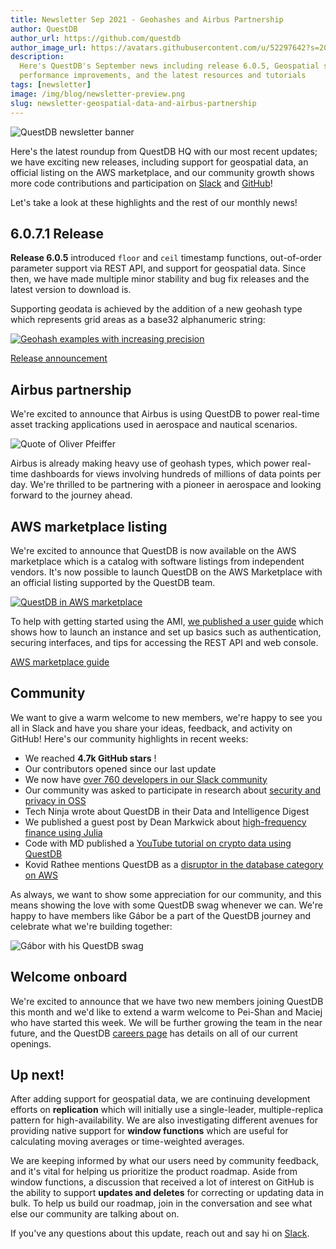 ```yaml
---
title: Newsletter Sep 2021 - Geohashes and Airbus Partnership
author: QuestDB
author_url: https://github.com/questdb
author_image_url: https://avatars.githubusercontent.com/u/52297642?s=200&v=4
description:
  Here's QuestDB's September news including release 6.0.5, Geospatial support,
  performance improvements, and the latest resources and tutorials
tags: [newsletter]
image: /img/blog/newsletter-preview.png
slug: newsletter-geospatial-data-and-airbus-partnership
---
```


![QuestDB newsletter banner](/img/blog/newsletter.png)

Here's the latest roundup from QuestDB HQ with our most recent updates; we have
exciting new releases, including support for geospatial data, an official
listing on the AWS marketplace, and our community growth shows more code
contributions and participation on [Slack]({@slackUrl@}) and
[GitHub](https://github.com/questdb)!

Let's take a look at these highlights and the rest of our monthly news!

## 6.0.7.1 Release

**Release 6.0.5** introduced `floor` and `ceil` timestamp functions,
out-of-order parameter support via REST API, and support for geospatial data.
Since then, we have made multiple minor stability and bug fix releases and the
latest version to download is.

Supporting geodata is achieved by the addition of a new geohash type which
represents grid areas as a base32 alphanumeric string:

[![Geohash examples with increasing precision](/img/blog/2021-09-29/geohashes.png)](/docs/concept/geohashes/)

[Release announcement](/blog/2021/09/13/release-6-0-5-geospatial-data/)

## Airbus partnership

We're excited to announce that Airbus is using QuestDB to power real-time asset
tracking applications used in aerospace and nautical scenarios.

![Quote of Oliver Pfeiffer](/img/blog/2021-09-29/airbus-partnership.png)

Airbus is already making heavy use of geohash types, which power real-time
dashboards for views involving hundreds of millions of data points per day.
We're thrilled to be partnering with a pioneer in aerospace and looking forward
to the journey ahead.

## AWS marketplace listing

We're excited to announce that QuestDB is now available on the AWS marketplace
which is a catalog with software listings from independent vendors. It's now
possible to launch QuestDB on the AWS Marketplace with an official listing
supported by the QuestDB team.

[![QuestDB in AWS marketplace](/img/blog/2021-09-29/aws-marketplace.png)](https://aws.amazon.com/marketplace/pp/prodview-cddeafdirexw6)

To help with getting started using the AMI,
[we published a user guide](/docs/deployment/aws-official-ami/) which shows how
to launch an instance and set up basics such as authentication, securing
interfaces, and tips for accessing the REST API and web console.

[AWS marketplace guide](/blog/2021/09/13/release-6-0-5-geospatial-data/)

## Community

We want to give a warm welcome to new members, we're happy to see you all in
Slack and have you share your ideas, feedback, and activity on GitHub! Here's
our community highlights in recent weeks:

- We reached **4.7k GitHub stars** !
- Our contributors opened since our last update
- We now have
  [over 760 developers in our Slack community]({@slackUrl@})
- Our community was asked to participate in research about
  [security and privacy in OSS](https://research.teamusec.de/2021-interviews-oss/)
- Tech Ninja wrote about QuestDB in their Data and Intelligence Digest
- We published a guest post by Dean Markwick about
  [high-frequency finance using Julia](/blog/2021/09/17/high-frequency-finance-julia-lang/)
- Code with MD published a
  [YouTube tutorial on crypto data using QuestDB](https://www.youtube.com/watch?v=JLHxT8I4Thw)
- Kovid Rathee mentions QuestDB as a
  [disruptor in the database category on AWS](https://aws.plainenglish.io/specialty-databases-in-aws-qldb-timestream-neptune-and-keyspaces-757ef79e0966)

As always, we want to show some appreciation for our community, and this means
showing the love with some QuestDB swag whenever we can. We're happy to have
members like Gábor be a part of the QuestDB journey and celebrate what we're
building together:

![Gábor with his QuestDB swag](/img/blog/2021-09-29/gabor-swag.png)

## Welcome onboard

We're excited to announce that we have two new members joining QuestDB this
month and we'd like to extend a warm welcome to Pei-Shan and Maciej who have
started this week. We will be further growing the team in the near future, and
the QuestDB [careers page](/careers/) has details on all of our current
openings.

## Up next!

After adding support for geospatial data, we are continuing development efforts
on **replication** which will initially use a single-leader, multiple-replica
pattern for high-availability. We are also investigating different avenues for
providing native support for **window functions** which are useful for
calculating moving averages or time-weighted averages.

We are keeping informed by what our users need by community feedback, and it's
vital for helping us prioritize the product roadmap. Aside from window
functions, a discussion that received a lot of interest on GitHub is the ability
to support **updates and deletes** for correcting or updating data in bulk. To
help us build our roadmap, join in the conversation and see what else our
community are talking about on.

If you've any questions about this update, reach out and say hi on
[Slack]({@slackUrl@}).

